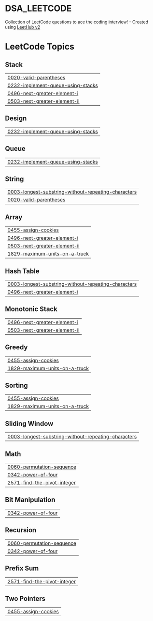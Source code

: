 # DSA_LEETCODE
Collection of LeetCode questions to ace the coding interview! - Created using [LeetHub v2](https://github.com/arunbhardwaj/LeetHub-2.0)

<!---LeetCode Topics Start-->
# LeetCode Topics
## Stack
|  |
| ------- |
| [0020-valid-parentheses](https://github.com/BhushanSah3/DSA_LEETCODE/tree/master/0020-valid-parentheses) |
| [0232-implement-queue-using-stacks](https://github.com/BhushanSah3/DSA_LEETCODE/tree/master/0232-implement-queue-using-stacks) |
| [0496-next-greater-element-i](https://github.com/BhushanSah3/DSA_LEETCODE/tree/master/0496-next-greater-element-i) |
| [0503-next-greater-element-ii](https://github.com/BhushanSah3/DSA_LEETCODE/tree/master/0503-next-greater-element-ii) |
## Design
|  |
| ------- |
| [0232-implement-queue-using-stacks](https://github.com/BhushanSah3/DSA_LEETCODE/tree/master/0232-implement-queue-using-stacks) |
## Queue
|  |
| ------- |
| [0232-implement-queue-using-stacks](https://github.com/BhushanSah3/DSA_LEETCODE/tree/master/0232-implement-queue-using-stacks) |
## String
|  |
| ------- |
| [0003-longest-substring-without-repeating-characters](https://github.com/BhushanSah3/DSA_LEETCODE/tree/master/0003-longest-substring-without-repeating-characters) |
| [0020-valid-parentheses](https://github.com/BhushanSah3/DSA_LEETCODE/tree/master/0020-valid-parentheses) |
## Array
|  |
| ------- |
| [0455-assign-cookies](https://github.com/BhushanSah3/DSA_LEETCODE/tree/master/0455-assign-cookies) |
| [0496-next-greater-element-i](https://github.com/BhushanSah3/DSA_LEETCODE/tree/master/0496-next-greater-element-i) |
| [0503-next-greater-element-ii](https://github.com/BhushanSah3/DSA_LEETCODE/tree/master/0503-next-greater-element-ii) |
| [1829-maximum-units-on-a-truck](https://github.com/BhushanSah3/DSA_LEETCODE/tree/master/1829-maximum-units-on-a-truck) |
## Hash Table
|  |
| ------- |
| [0003-longest-substring-without-repeating-characters](https://github.com/BhushanSah3/DSA_LEETCODE/tree/master/0003-longest-substring-without-repeating-characters) |
| [0496-next-greater-element-i](https://github.com/BhushanSah3/DSA_LEETCODE/tree/master/0496-next-greater-element-i) |
## Monotonic Stack
|  |
| ------- |
| [0496-next-greater-element-i](https://github.com/BhushanSah3/DSA_LEETCODE/tree/master/0496-next-greater-element-i) |
| [0503-next-greater-element-ii](https://github.com/BhushanSah3/DSA_LEETCODE/tree/master/0503-next-greater-element-ii) |
## Greedy
|  |
| ------- |
| [0455-assign-cookies](https://github.com/BhushanSah3/DSA_LEETCODE/tree/master/0455-assign-cookies) |
| [1829-maximum-units-on-a-truck](https://github.com/BhushanSah3/DSA_LEETCODE/tree/master/1829-maximum-units-on-a-truck) |
## Sorting
|  |
| ------- |
| [0455-assign-cookies](https://github.com/BhushanSah3/DSA_LEETCODE/tree/master/0455-assign-cookies) |
| [1829-maximum-units-on-a-truck](https://github.com/BhushanSah3/DSA_LEETCODE/tree/master/1829-maximum-units-on-a-truck) |
## Sliding Window
|  |
| ------- |
| [0003-longest-substring-without-repeating-characters](https://github.com/BhushanSah3/DSA_LEETCODE/tree/master/0003-longest-substring-without-repeating-characters) |
## Math
|  |
| ------- |
| [0060-permutation-sequence](https://github.com/BhushanSah3/DSA_LEETCODE/tree/master/0060-permutation-sequence) |
| [0342-power-of-four](https://github.com/BhushanSah3/DSA_LEETCODE/tree/master/0342-power-of-four) |
| [2571-find-the-pivot-integer](https://github.com/BhushanSah3/DSA_LEETCODE/tree/master/2571-find-the-pivot-integer) |
## Bit Manipulation
|  |
| ------- |
| [0342-power-of-four](https://github.com/BhushanSah3/DSA_LEETCODE/tree/master/0342-power-of-four) |
## Recursion
|  |
| ------- |
| [0060-permutation-sequence](https://github.com/BhushanSah3/DSA_LEETCODE/tree/master/0060-permutation-sequence) |
| [0342-power-of-four](https://github.com/BhushanSah3/DSA_LEETCODE/tree/master/0342-power-of-four) |
## Prefix Sum
|  |
| ------- |
| [2571-find-the-pivot-integer](https://github.com/BhushanSah3/DSA_LEETCODE/tree/master/2571-find-the-pivot-integer) |
## Two Pointers
|  |
| ------- |
| [0455-assign-cookies](https://github.com/BhushanSah3/DSA_LEETCODE/tree/master/0455-assign-cookies) |
<!---LeetCode Topics End-->